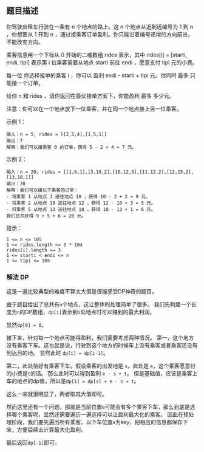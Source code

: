 ## 题目描述
你驾驶出租车行驶在一条有 n 个地点的路上。这 n 个地点从近到远编号为 1 到 n ，你想要从 1 开到 n ，通过接乘客订单盈利。你只能沿着编号递增的方向前进，不能改变方向。

乘客信息用一个下标从 0 开始的二维数组 rides 表示，其中 rides[i] = [starti, endi, tipi] 表示第 i 位乘客需要从地点 starti 前往 endi ，愿意支付 tipi 元的小费。

每一位 你选择接单的乘客 i ，你可以 盈利 endi - starti + tipi 元。你同时 最多 只能接一个订单。

给你 n 和 rides ，请你返回在最优接单方案下，你能盈利 最多 多少元。

注意：你可以在一个地点放下一位乘客，并在同一个地点接上另一位乘客。

示例 1：
```
输入：n = 5, rides = [[2,5,4],[1,5,1]]
输出：7
解释：我们可以接乘客 0 的订单，获得 5 - 2 + 4 = 7 元。
```
示例 2：
```
输入：n = 20, rides = [[1,6,1],[3,10,2],[10,12,3],[11,12,2],[12,15,2],[13,18,1]]
输出：20
解释：我们可以接以下乘客的订单：
- 将乘客 1 从地点 3 送往地点 10 ，获得 10 - 3 + 2 = 9 元。
- 将乘客 2 从地点 10 送往地点 12 ，获得 12 - 10 + 3 = 5 元。
- 将乘客 5 从地点 13 送往地点 18 ，获得 18 - 13 + 1 = 6 元。
我们总共获得 9 + 5 + 6 = 20 元。
```

提示：
```
1 <= n <= 105
1 <= rides.length <= 3 * 104
rides[i].length == 3
1 <= starti < endi <= n
1 <= tipi <= 105
```

### 解法 DP
这是一道比较典型的难度不算太大但是很能感受DP神奇的题目。

由于题目给出了总共有`n`个地点，这让整体的处理简单了很多。
我们先构建一个长度为`n`的DP数组，`dp[i]`表示到`i`处地点时可以赚到的最大利润。

显然`dp[0] = 0`。

接下来，针对每一个地点可能得盈利，我们需要考虑两种情况。
第一，这个地方没有乘客下车。这也就是说，行驶到这个地方的时候车上没有乘客或者乘客还没有到达目的地。
显然此时 `dp[i] = dp[i-1]`。

第二，此处恰好有乘客下车。假设乘客的出发地是 `s`，此处是 `e`，这个乘客愿意付的小费是`t`的话。
那么此时可以得到盈利 `e - s + t`。
但是基础值，应该是乘客上车的地点的dp值，所以是`dp[i] = dp[s] + e - s + t`。

这么一来就很明显了，两者取其大值即可。

然而这里还有一个问题，那就是当前位置`e`可能会有多个乘客下车，那么到底是选择哪个乘客呢，显然还需要遍历一遍选择可以让盈利最大化的乘客。
因此在预处理阶段，我们要先遍历所有乘客，以下车位置`e`为key，把相应的信息都保存下来，方便后续去计算最大化盈利。

最后返回`dp[-1]`即可。